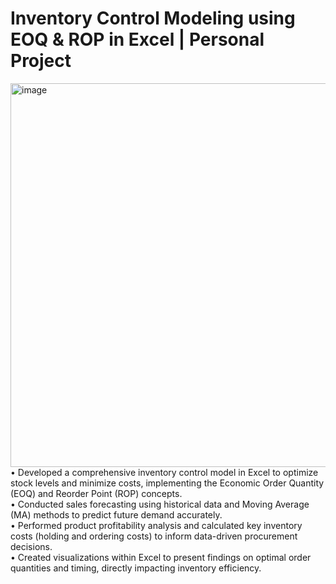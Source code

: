 # Inventory Control Modeling using EOQ & ROP in Excel | Personal Project
<img width="1042" height="614" alt="image" src="https://github.com/user-attachments/assets/11ac6ae0-6619-4877-9722-e9a6178da72a" />
•	Developed a comprehensive inventory control model in Excel to optimize stock levels and minimize costs, implementing the Economic Order Quantity (EOQ) and Reorder Point (ROP) concepts. <br>
•	Conducted sales forecasting using historical data and Moving Average (MA) methods to predict future demand accurately.<br>
•	Performed product profitability analysis and calculated key inventory costs (holding and ordering costs) to inform data-driven procurement decisions.<br>
•	Created visualizations within Excel to present findings on optimal order quantities and timing, directly impacting inventory efficiency.<br>
